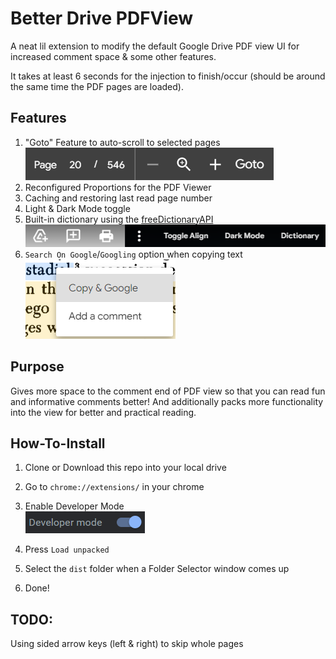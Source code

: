 # Better Drive PDFView
A neat lil extension to modify the default Google Drive PDF view UI for
increased comment space & some other features.

It takes at least 6 seconds for the injection to finish/occur (should be around the same time the PDF pages are loaded).

## Features

1. "Goto" Feature to auto-scroll to selected pages<br>
![](https://raw.githubusercontent.com/Rickaym/Better-Drive-PDFView/master/assets/guide2.png)<br>
2. Reconfigured Proportions for the PDF Viewer
3. Caching and restoring last read page number
4. Light & Dark Mode toggle
5. Built-in dictionary using the [freeDictionaryAPI](https://dictionaryapi.dev/)<br>
![](https://raw.githubusercontent.com/Rickaym/Better-Drive-PDFView/master/assets/guide3.png)<br>
6. `Search On Google`/`Googling` option when copying text<br>
![](https://raw.githubusercontent.com/Rickaym/Better-Drive-PDFView/master/assets/guide4.png)<br>

## Purpose
Gives more space to the comment end of PDF view so that you can read fun
and informative comments better! And additionally packs more functionality
into the view for better and practical reading.

## How-To-Install

1. Clone or Download this repo into your local drive
2. Go to `chrome://extensions/` in your chrome
3. Enable Developer Mode<br>
![](https://raw.githubusercontent.com/Rickaym/Better-Drive-PDFView/master/assets/guide.png)

4. Press `Load unpacked`
5. Select the `dist` folder when a Folder Selector window comes up
6. Done!

## TODO:
Using sided arrow keys (left & right) to skip whole pages
